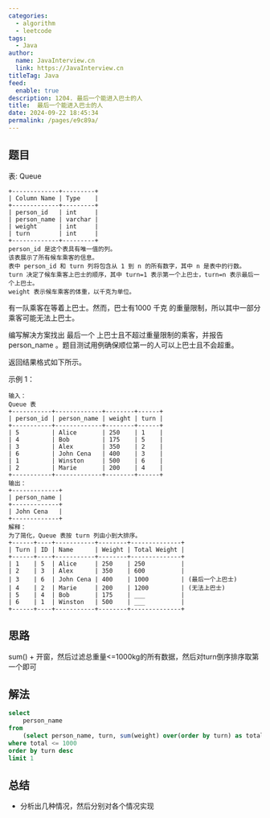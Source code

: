 ```yaml
---
categories: 
  - algorithm
  - leetcode
tags: 
  - Java
author: 
  name: JavaInterview.cn
  link: https://JavaInterview.cn
titleTag: Java
feed: 
  enable: true
description: 1204. 最后一个能进入巴士的人
title:  最后一个能进入巴士的人
date: 2024-09-22 18:45:34
permalink: /pages/e9c89a/
---
```


## 题目
表: Queue

    +-------------+---------+
    | Column Name | Type    |
    +-------------+---------+
    | person_id   | int     |
    | person_name | varchar |
    | weight      | int     |
    | turn        | int     |
    +-------------+---------+
    person_id 是这个表具有唯一值的列。
    该表展示了所有候车乘客的信息。
    表中 person_id 和 turn 列将包含从 1 到 n 的所有数字，其中 n 是表中的行数。
    turn 决定了候车乘客上巴士的顺序，其中 turn=1 表示第一个上巴士，turn=n 表示最后一个上巴士。
    weight 表示候车乘客的体重，以千克为单位。


有一队乘客在等着上巴士。然而，巴士有1000  千克 的重量限制，所以其中一部分乘客可能无法上巴士。

编写解决方案找出 最后一个 上巴士且不超过重量限制的乘客，并报告 person_name 。题目测试用例确保顺位第一的人可以上巴士且不会超重。

返回结果格式如下所示。



示例 1：

    输入：
    Queue 表
    +-----------+-------------+--------+------+
    | person_id | person_name | weight | turn |
    +-----------+-------------+--------+------+
    | 5         | Alice       | 250    | 1    |
    | 4         | Bob         | 175    | 5    |
    | 3         | Alex        | 350    | 2    |
    | 6         | John Cena   | 400    | 3    |
    | 1         | Winston     | 500    | 6    |
    | 2         | Marie       | 200    | 4    |
    +-----------+-------------+--------+------+
    输出：
    +-------------+
    | person_name |
    +-------------+
    | John Cena   |
    +-------------+
    解释：
    为了简化，Queue 表按 turn 列由小到大排序。
    +------+----+-----------+--------+--------------+
    | Turn | ID | Name      | Weight | Total Weight |
    +------+----+-----------+--------+--------------+
    | 1    | 5  | Alice     | 250    | 250          |
    | 2    | 3  | Alex      | 350    | 600          |
    | 3    | 6  | John Cena | 400    | 1000         | (最后一个上巴士)
    | 4    | 2  | Marie     | 200    | 1200         | (无法上巴士)
    | 5    | 4  | Bob       | 175    | ___          |
    | 6    | 1  | Winston   | 500    | ___          |
    +------+----+-----------+--------+--------------+

## 思路

sum() + 开窗，然后过滤总重量<=1000kg的所有数据，然后对turn倒序排序取第一个即可

## 解法
```sql
select 
    person_name 
from 
    (select person_name, turn, sum(weight) over(order by turn) as total from Queue) t 
where total <= 1000 
order by turn desc 
limit 1

```

## 总结

- 分析出几种情况，然后分别对各个情况实现 
